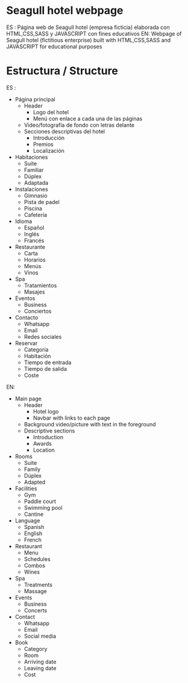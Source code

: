 # Seagull hotel webpage

ES : Página web de Seagull hotel (empresa ficticia) elaborada con HTML,CSS,SASS y JAVASCRIPT con fines educativos
EN: Webpage of Seagull hotel (fictitious enterprise) built with HTML,CSS,SASS and JAVASCRIPT for educational purposes

# Estructura / Structure

ES :

- Página principal
  - Header
    - Logo del hotel
    - Menú con enlace a cada una de las páginas
  - Video/fotografía de fondo con letras delante
  - Secciones descriptivas del hotel
    - Introducción
    - Premios
    - Localización
- Habitaciones
  - Suite
  - Familiar
  - Dúplex
  - Adaptada
- Instalaciones
  - Gimnasio
  - Pista de padel
  - Piscina
  - Cafetería
- Idioma
  - Español
  - Inglés
  - Francés
- Restaurante
  - Carta
  - Horarios
  - Menús
  - Vinos
- Spa
  - Tratamientos
  - Masajes
- Eventos
  - Business
  - Conciertos
- Contacto
  - Whatsapp
  - Email
  - Redes sociales
- Reservar
  - Categoría
  - Habitación
  - Tiempo de entrada
  - Tiempo de salida
  - Coste

EN:

- Main page
  - Header
    - Hotel logo
    - Navbar with links to each page
  - Background video/picture with text in the foreground
  - Descriptive sections
    - Introduction
    - Awards
    - Location
- Rooms
  - Suite
  - Family
  - Dúplex
  - Adapted
- Facilities
  - Gym
  - Paddle court
  - Swimming pool
  - Cantine
- Language
  - Spanish
  - English
  - French
- Restaurant
  - Menu
  - Schedules
  - Combos
  - Wines
- Spa
  - Treatments
  - Massage
- Events
  - Business
  - Concerts
- Contact
  - Whatsapp
  - Email
  - Social media
- Book
  - Category
  - Room
  - Arriving date
  - Leaving date
  - Cost
